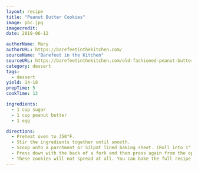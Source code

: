 ```yaml
---
layout: recipe
title: "Peanut Butter Cookies"
image: pbc.jpg
imagecredit:
date: 2019-06-12

authorName: Mary
authorURL: https://barefeetinthekitchen.com/
sourceName: "Barefeet in the Kitchen"
sourceURL: https://barefeetinthekitchen.com/old-fashioned-peanut-butter-cookie-recipe/#wprm-recipe-container-20515
category: dessert
tags:
  - dessert
yield: 14-18
prepTime: 5
cookTime: 12

ingredients:
  - 1 cup sugar
  - 1 cup peanut butter
  - 1 egg

directions:
  - Preheat oven to 350°F.
  - Stir the ingredients together until smooth.
  - Scoop onto a parchment or Silpat lined baking sheet. (Roll into 1" balls with your hands, if you do not have a scoop.)
  - Press down with the back of a fork and then press again from the opposite direction, to form the criss-cross pattern on top.
  - These cookies will not spread at all. You can bake the full recipe on a single tray if you would like. Bake for 12 minutes and then let cool on the tray for 1-2 minutes before removing to a wire rack to finish cooling. Store in an airtight container. Enjoy!
---
```


